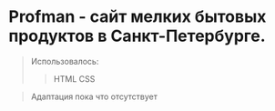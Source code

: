 # Profman - сайт мелких бытовых продуктов в Санкт-Петербурге.

>Использовалось:
>>HTML
>>CSS

>Адаптация пока что отсутствует
